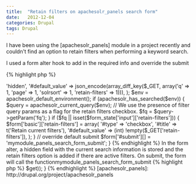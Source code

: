 ```yaml
---
title:  "Retain filters on apachesolr_panels search form"
date:   2012-12-04
categories: Drupal
tags: Drupal
---
```

I have been using the [apachesolr_panels] module in a project recently and couldn't find an option to retain filters when performing a keyword search.

I used a form alter hook to add in the required info and override the submit

{% highlight php %}
<?php
/**
 * Implements hook_form_FORM_ID_alter().
 */
function mymodule_form_apachesolr_panels_search_form_alter(&$form, $form_state) {
  // add ability to retain filters when performing a keyword search
  // see apachesolr_search.pages.inc
  $form['basic']['get'] = array(
    '#type' => 'hidden',
    '#default_value' => json_encode(array_diff_key($_GET, array('q' => 1, 'page' => 1, 'solrsort' => 1, 'retain-filters' => 1))),
  );
  $env = apachesolr_default_environment();
  if (apachesolr_has_searched($env)) {
    $query = apachesolr_current_query($env);
    // We use the presence of filter query params as a flag for the retain filters checkbox.
    $fq = $query->getParam('fq');
  }
  if ($fq || isset($form_state['input']['retain-filters'])) {
    $form['basic']['retain-filters'] = array(
      '#type' => 'checkbox',
      '#title' => t('Retain current filters'),
      '#default_value' => (int) !empty($_GET['retain-filters']),
    );
  }
  // override default submit
  $form['#submit'][] = 'mymodule_panels_search_form_submit';
}
{% endhighlight %}
In the form alter, a hidden field with the current search information is stored and the retain filters option is added if there are active filters. On submit, the form will call the functionmymodule_panels_search_form_submit


{% highlight php %}
<?php
/**
 * Submit override for apachesolr_panels_search_form.
 * See apachesolr_panels_search_block_form_submit() and apachesolr_search_custom_page_search_form_submit().
 */
function mymodule_panels_search_form_submit($form, &$form_state) {
  // Allow core to ensure we have control of the redirect destination.
  $form_state['values']['search_block_form'] = $form_state['values']['apachesolr_panels_search_form'];
  $form_state['values']['apachesolr_panels_search_block'] = $form_state['values']['apachesolr_panels_search_form'];
  search_box_form_submit($form, $form_state);
  // set no_redirect to false so that the redirect query options are used
  $form_state['no_redirect'] = FALSE;
  // Redirect to the specified search page.
  $path = $form_state['args'][0];
  $redirect = $path . '/' . rawurlencode($form_state['values']['apachesolr_panels_search_form']);
  // retain filters or remove them
  $get = array();
  if (isset($form_state['values']['get'])) {
    $get = json_decode($form_state['values']['get'], TRUE);
  }
  if (!empty($form_state['values']['retain-filters'])) {
    // Add our saved values
    $get['retain-filters'] = '1';
  }
  else {
    // Remove all filters
    if (!empty($search_page['settings']['apachesolr_search_allow_user_input'])) {
      unset($get['fq']);
    }
    if (module_exists('facetapi')) {
      unset($get['f']);
    }
  }
  // Add the query values into the redirect.
  $form_state['redirect'] = array($redirect, array('query' => $get));
}
{% endhighlight %}

[apachesolr_panels]: http://drupal.org/project/apachesolr_panels

